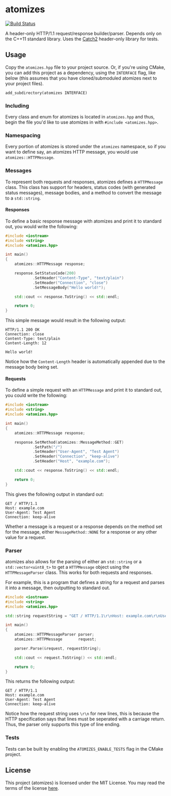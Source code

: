 # atomizes

[![Build Status](https://travis-ci.com/tinfoilboy/atomizes.svg?branch=master)](https://travis-ci.com/tinfoilboy/atomizes)

A header-only HTTP/1.1 request/response builder/parser.
Depends only on the C++11 standard library.
Uses the [Catch2](https://github.com/catchorg/Catch2) header-only library for tests.

## Usage

Copy the `atomizes.hpp` file to your project source.
Or, if you're using CMake, you can add this project as a dependency, using the `INTERFACE` flag, like below (this assumes that you have cloned/submoduled atomizes next to your project files).

    add_subdirectory(atomizes INTERFACE)

### Including

Every class and enum for atomizes is located in `atomizes.hpp` and thus, begin the file you'd like to use atomizes in with `#include <atomizes.hpp>`.

### Namespacing

Every portion of atomizes is stored under the `atomizes` namespace, so if you want to define say, an atomizes HTTP message, you would use `atomizes::HTTPMessage`.

### Messages

To represent both requests and responses, atomizes defines a `HTTPMessage` class.
This class has support for headers, status codes (with generated status messages), message bodies, and a method to convert the message to a `std::string`.

#### Responses

To define a basic response message with atomizes and print it to standard out, you would write the following:

```cpp
#include <iostream>
#include <string>
#include <atomizes.hpp>

int main()
{
    atomizes::HTTPMessage response;

    response.SetStatusCode(200)
            .SetHeader("Content-Type", "text/plain")
            .SetHeader("Connection", "close")
            .SetMessageBody("Hello world!");

    std::cout << response.ToString() << std::endl;

    return 0;
}
```

This simple message would result in the following output:

```
HTTP/1.1 200 OK
Connection: close
Content-Type: text/plain
Content-Length: 12

Hello world!
```

Notice how the `Content-Length` header is automatically appended due to the message body being set.

#### Requests

To define a simple request with an `HTTPMessage` and print it to standard out, you could write the following:

```cpp
#include <iostream>
#include <string>
#include <atomizes.hpp>

int main()
{
    atomizes::HTTPMessage response;

    response.SetMethod(atomizes::MessageMethod::GET)
            .SetPath("/")
            .SetHeader("User-Agent", "Test Agent")
            .SetHeader("Connection", "keep-alive")
            .SetHeader("Host", "example.com");

    std::cout << response.ToString() << std::endl;

    return 0;
}
```

This gives the following output in standard out:

```
GET / HTTP/1.1
Host: example.com
User-Agent: Test Agent
Connection: keep-alive

```

Whether a message is a request or a response depends on the method set for the message, either `MessageMethod::NONE` for a response or any other value for a request.

### Parser

atomizes also allows for the parsing of either an `std::string` or a `std::vector<uint8_t>` to get a `HTTPMessage` object using the `HTTPMessageParser` class.
This works for both requests and responses.

For example, this is a program that defines a string for a request and parses it into a message, then outputting to standard out.

```cpp
#include <iostream>
#include <string>
#include <atomizes.hpp>

std::string requestString = "GET / HTTP/1.1\r\nHost: example.com\r\nUser-Agent: Test Agent\r\nConnection: keep-alive\r\n\r\n";

int main()
{
    atomizes::HTTPMessageParser parser;
    atomizes::HTTPMessage       request;

    parser.Parse(&request, requestString);

    std::cout << request.ToString() << std::endl;

    return 0;
}
```

This returns the following output:

```
GET / HTTP/1.1
Host: example.com
User-Agent: Test Agent
Connection: keep-alive

```

Notice how the request string uses `\r\n` for new lines, this is because the HTTP specification says that lines must be seperated with a carriage return. Thus, the parser only supports this type of line ending.

### Tests

Tests can be built by enabling the `ATOMIZES_ENABLE_TESTS` flag in the CMake project.

## License

This project (atomizes) is licensed under the MIT License.
You may read the terms of the license [here](https://github.com/tinfoilboy/atomizes/blob/master/LICENSE).